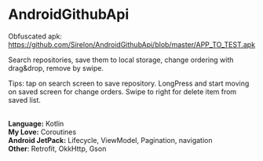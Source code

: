 # AndroidGithubApi
Obfuscated apk: https://github.com/Sirelon/AndroidGithubApi/blob/master/APP_TO_TEST.apk

Search repositories, save them to local storage, change ordering with drag&drop, remove by swipe. 

Tips: tap on search screen to save repository. LongPress and start moving on saved screen for change orders. Swipe to right for delete item from saved list.  

<br/><b>Language:</b> Kotlin
<br/><b>My Love:</b> Coroutines
<br/><b>Android JetPack:</b> Lifecycle, ViewModel, Pagination, navigation
<br/><b>Other</b>: Retrofit, OkkHttp, Gson
